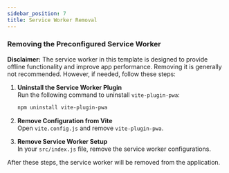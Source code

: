 ```yaml
---
sidebar_position: 7
title: Service Worker Removal
---
```


### Removing the Preconfigured Service Worker

**Disclaimer:** The service worker in this template is designed to provide offline functionality and improve app performance. Removing it is generally not recommended. However, if needed, follow these steps:

1. **Uninstall the Service Worker Plugin**  
   Run the following command to uninstall `vite-plugin-pwa`:
   ```bash
   npm uninstall vite-plugin-pwa
   ```
2. **Remove Configuration from Vite**   
   Open `vite.config.js` and remove `vite-plugin-pwa`.

3. **Remove Service Worker Setup**  
   In your `src/index.js` file, remove the service worker configurations.

After these steps, the service worker will be removed from the application.
